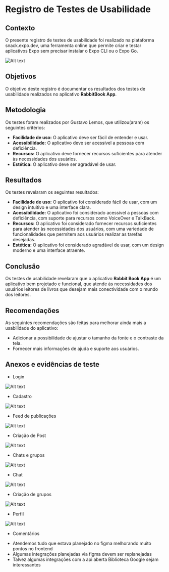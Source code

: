 # Registro de Testes de Usabilidade

## Contexto

O presente registro de testes de usabilidade foi realizado na plataforma snack.expo.dev, uma ferramenta online que permite criar e testar aplicativos Expo sem precisar instalar o Expo CLI ou o Expo Go.

![Alt text](image.png)

## Objetivos

O objetivo deste registro é documentar os resultados dos testes de usabilidade realizados no aplicativo **RabbitBook App**.

## Metodologia

Os testes foram realizados por Gustavo Lemos, que utilizou(aram) os seguintes critérios:

* **Facilidade de uso:** O aplicativo deve ser fácil de entender e usar.
* **Acessibilidade:** O aplicativo deve ser acessível a pessoas com deficiência.
* **Recursos:** O aplicativo deve fornecer recursos suficientes para atender às necessidades dos usuários.
* **Estética:** O aplicativo deve ser agradável de usar.

## Resultados

Os testes revelaram os seguintes resultados:

* **Facilidade de uso:** O aplicativo foi considerado fácil de usar, com um design intuitivo e uma interface clara.
* **Acessibilidade:** O aplicativo foi considerado acessível a pessoas com deficiência, com suporte para recursos como VoiceOver e TalkBack.
* **Recursos:** O aplicativo foi considerado fornecer recursos suficientes para atender às necessidades dos usuários, com uma variedade de funcionalidades que permitem aos usuários realizar as tarefas desejadas.
* **Estética:** O aplicativo foi considerado agradável de usar, com um design moderno e uma interface atraente.

## Conclusão

Os testes de usabilidade revelaram que o aplicativo **Rabbit Book App** é um aplicativo bem projetado e funcional, que atende às necessidades dos usuários leitores de livros que desejam mais conectividade com o mundo dos leitores.

## Recomendações

As seguintes recomendações são feitas para melhorar ainda mais a usabilidade do aplicativo:

* Adicionar a possibilidade de ajustar o tamanho da fonte e o contraste da tela.
* Fornecer mais informações de ajuda e suporte aos usuários.

## Anexos e evidências de teste

* Login

![Alt text](image-1.png)

* Cadastro

![Alt text](image-2.png)

* Feed de publicações

![Alt text](image-4.png)

* Criação de Post

![Alt text](image-7.png)

* Chats e grupos

![Alt text](image-5.png)

* Chat 

![Alt text](image-6.png)

* Criação de grupos

![Alt text](image-8.png)

* Perfil

![Alt text](image-3.png)

* Comentários
- Atendemos tudo que estava planejado no figma melhorando muito pontos no frontend
- Algumas integrações planejadas via figma devem ser replanejadas
- Talvez algumas integrações com a api aberta Biblioteca Google sejam interessantes
